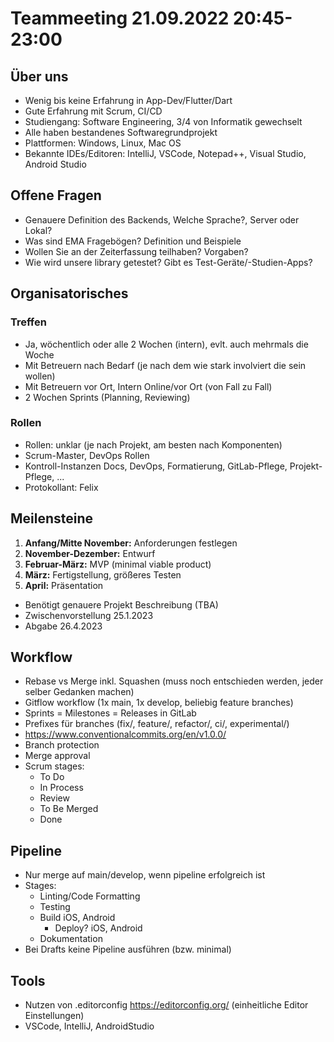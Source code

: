 # Teammeeting 21.09.2022 20:45-23:00

## Über uns
- Wenig bis keine Erfahrung in App-Dev/Flutter/Dart
- Gute Erfahrung mit Scrum, CI/CD
- Studiengang: Software Engineering, 3/4 von Informatik gewechselt
- Alle haben bestandenes Softwaregrundprojekt
- Plattformen: Windows, Linux, Mac OS
- Bekannte IDEs/Editoren: IntelliJ, VSCode, Notepad++, Visual Studio, Android Studio

## Offene Fragen
- Genauere Definition des Backends, Welche Sprache?, Server oder Lokal?
- Was sind EMA Fragebögen? Definition und Beispiele
- Wollen Sie an der Zeiterfassung teilhaben? Vorgaben?
- Wie wird unsere library getestet? Gibt es Test-Geräte/-Studien-Apps?

## Organisatorisches
### Treffen
- Ja, wöchentlich oder alle 2 Wochen (intern), evlt. auch mehrmals die Woche
- Mit Betreuern nach Bedarf (je nach dem wie stark involviert die sein wollen)
- Mit Betreuern vor Ort, Intern Online/vor Ort (von Fall zu Fall)
- 2 Wochen Sprints (Planning, Reviewing)
### Rollen
- Rollen: unklar (je nach Projekt, am besten nach Komponenten)
- Scrum-Master, DevOps Rollen
- Kontroll-Instanzen Docs, DevOps, Formatierung, GitLab-Pflege, Projekt-Pflege, ...
- Protokollant: Felix

## Meilensteine
1. **Anfang/Mitte November:** Anforderungen festlegen 
2. **November-Dezember:** Entwurf
3. **Februar-März:** MVP (minimal viable product)
4. **März:** Fertigstellung, größeres Testen
5. **April:** Präsentation

- Benötigt genauere Projekt Beschreibung (TBA)
- Zwischenvorstellung 25.1.2023
- Abgabe 26.4.2023

## Workflow
- Rebase vs Merge inkl. Squashen (muss noch entschieden werden, jeder selber Gedanken machen)
- Gitflow workflow (1x main, 1x develop, beliebig feature branches)
- Sprints = Milestones = Releases in GitLab
- Prefixes für branches (fix/, feature/, refactor/, ci/, experimental/)
- https://www.conventionalcommits.org/en/v1.0.0/
- Branch protection
- Merge approval
- Scrum stages:
  - To Do
  - In Process
  - Review
  - To Be Merged
  - Done

## Pipeline
- Nur merge auf main/develop, wenn pipeline erfolgreich ist
- Stages:
  - Linting/Code Formatting
  - Testing
  - Build iOS, Android
    - Deploy? iOS, Android
  - Dokumentation
- Bei Drafts keine Pipeline ausführen (bzw. minimal)

## Tools
- Nutzen von .editorconfig https://editorconfig.org/ (einheitliche Editor Einstellungen)
- VSCode, IntelliJ, AndroidStudio